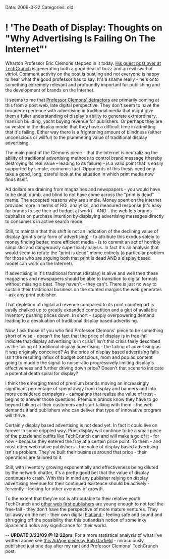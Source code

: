 Date: 2009-3-22
Categories: old

# ! 'The Death of Display: Thoughts on "Why Advertising Is Failing On The Internet"'

<p>Wharton Professor Eric Clemons stepped in it today. <a href="http://www.techcrunch.com/2009/03/22/why-advertising-is-failing-on-the-internet/">His guest post over at TechCrunch</a>  is generating both a good deal of buzz and an evil swirl of vitriol. Comment activity on the post is bustling and not everyone is happy to hear what the good professor has to say. It's a shame really - he's onto something extremely relevant and profoundly important for publishing and the development of brands on the Internet.

It seems to me that <a href="http://tinycomb.com/2009/03/22/when-wharton-professors-dont-know-jack/">Professor Clemons' detractors</a> are primarily coming at this from a post web, late digital perspective. They don't seem to have the broader experience with advertising in traditional media that might give them a fuller understanding of display's ability to generate extraordinary, mansion building, yacht buying revenue for publishers.  Or perhaps they are so vested in the display model that they have a difficult time in admitting that it's failing. Either way there is a frightening amount of blindness (either unconscious or willful) to the plummeting value of traditional display advertising.  

The main point of the Clemons piece - that the Internet is neutralizing the ability of traditional advertising methods to control brand message (thereby destroying its real value - leading to its failure) - is a valid point that is easily supported by simple, economic fact. Opponents of this thesis need only take a good, long, careful look at the situation in which print media now finds itself. 

Ad dollars are draining from magazines and newspapers - you would have to be deaf, dumb, and blind to not have come across the "print is dead" meme. The accepted reasons why are simple. Money spent on the internet provides more in terms of ROI, analytics, and measured response (it's easy for brands to see their ad budget at work) - AND - the web lets brands capitalize on purchase intention by displaying advertising messages directly to consumer's in active search mode.

Still, to maintain that this shift is not an indication of the declining value of display (print's only form of advertising) - to attribute this exodus solely to money finding better, more efficient media - is  to commit an act of horribly simplistic and dangerously superficial analysis.  In fact it's an analysis that would seem to refute the "print is dead" meme entirely (a particular problem for those who are arguing both that print is dead AND a display based model can work on the Internet).  

If advertising in it's traditional format (display) is alive and well then these magazines and newspapers should be able to transition to digital formats without missing a beat.  They haven't - they can't.  There is just no way to sustain their traditional business on the stunted margins the web generates - ask any print publisher.

That depletion of digital ad revenue compared to its print counterpart is easily chalked up to greatly expanded competition and a glut of available inventory pushing prices down.  In short - supply overpowering demand leading to a devaluation of traditional display based advertising.  

Now, I ask those of you who find Professor Clemons' piece to be something short of wise - doesn't the fact that the price of display is in free-fall indicate that display advertising is in crisis? Isn't this crisis fairly described as the failing of traditional display advertising - the failing of advertising as it was originally conceived? As the price of display based advertising falls isn't the resulting influx of budget conscious, mom and pop ad content going to muddle the signal to noise ratio progressively limiting display's effectiveness and further driving down price? Doesn't that scenario indicate a potential death spiral for display? 

I think the emerging trend of premium brands moving an increasingly significant percentage of spend away from display and banners and into more considered campaigns - campaigns that realize the value of trust - begins to answer those questions.  Premium brands know they have to go beyond talking at their customers and start talking with them - the web demands it and publishers who can deliver that type of innovative program will thrive.  

Certainly display based advertising is not dead yet. In fact it could live on forever in some crippled way. Print display will continue to be a small piece of the puzzle and outfits like TechCrunch can and will make a go of it - for now - because they entered the fray at a certain price point.  To them - and most other web native publishers - the value of display based advertising isn't a problem.  They've built their business around that price - their operations are tailored to it.  

Still, with inventory growing exponentially and effectiveness being diluted by the network chatter, it's a pretty good bet that the value of display continues to crash. With this in mind any publisher relying on display advertising revenue for their continued existence should be actively - fervently - looking for other avenues of growth. 

To the extent that they're not is attributable to their relative youth. TechCrunch and <a href="http://tinycomb.com/2009/03/22/when-wharton-professors-dont-know-jack/">other web first publishers</a> are young enough to not feel the free-fall - they don't have the perspective of more mature ventures. They toil away on the net - their own digital <a href="http://en.wikipedia.org/wiki/Flatland">Flatland </a>- feeling safe and sound and shrugging off the possibility that this outlandish notion of some inky Spaceland holds any significance for their world.

--
<strong>UPDATE 3/23/09 @ 12:22pm:</strong> For a more statistical analysis of what I've written above see <a href="http://adage.com/article?article_id=135440">this AdAge piece by Bob Garfield</a> - miraculously published just one day after my rant and Professor Clemons' TechCrunch post.
